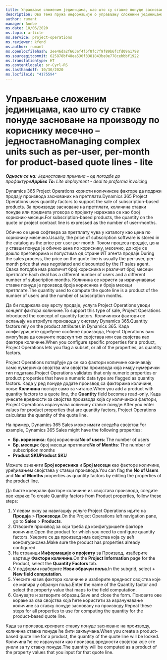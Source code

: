 ```yaml
---
title: Управљање сложеним јединицама, као што су ставке понуде засноване на производу по кориснику месечно – једноставно
description: Ова тема пружа информације о управљању сложеним јединицама за ставке понуде засноване на производу.
author: rumant
manager: Annbe
ms.date: 10/06/2020
ms.topic: article
ms.service: project-operations
ms.reviewer: kfend
ms.author: rumant
ms.openlocfilehash: 2ee46da2f663ef4f5f8fc7f9f89b6fcfd09a1798
ms.sourcegitcommit: 625878bf48ea530f3381843be0e778cebbbf1922
ms.translationtype: HT
ms.contentlocale: sr-Cyrl-RS
ms.lasthandoff: 10/30/2020
ms.locfileid: "4175594"
---
```

# <a name="managing-complex-units-such-as-per-user-per-month-for-product-based-quote-lines---lite"></a><span data-ttu-id="1d0fb-103">Управљање сложеним јединицама, као што су ставке понуде засноване на производу по кориснику месечно – једноставно</span><span class="sxs-lookup"><span data-stu-id="1d0fb-103">Managing complex units such as per-user, per-month for product-based quote lines - lite</span></span>

<span data-ttu-id="1d0fb-104">_**Односи се на:** Једноставна примена – од погодбе до профактуре_</span><span class="sxs-lookup"><span data-stu-id="1d0fb-104">_**Applies To:** Lite deployment - deal to proforma invoicing_</span></span>

<span data-ttu-id="1d0fb-105">Dynamics 365 Project Operations користи количинске факторе да подржи продају производа заснованих на претплати.</span><span class="sxs-lookup"><span data-stu-id="1d0fb-105">Dynamics 365 Project Operations uses quantity factors to support the sale of subscription-based products.</span></span> <span data-ttu-id="1d0fb-106">За производе засноване на претплати, количина ставки понуде или предмета уговора о пројекту изражава се као број корисник-месеци.</span><span class="sxs-lookup"><span data-stu-id="1d0fb-106">For subscription-based products, the quantity on the quote or project contract line is expressed as the number of user-months.</span></span>

<span data-ttu-id="1d0fb-107">Обично се цена софтвера за претплату чува у каталогу као цена по кориснику месечно.</span><span class="sxs-lookup"><span data-stu-id="1d0fb-107">Usually, the price of subscription software is stored in the catalog as the price per user per month.</span></span> <span data-ttu-id="1d0fb-108">Током процеса продаје, цена у ставци понуде је обично цена по кориснику, месечно, до које се дошло преговорима и попустима од стране ИТ агента продаје.</span><span class="sxs-lookup"><span data-stu-id="1d0fb-108">During the sales process, the price on the quote line is usually the per-user, per-month price that was negotiated and discounted by the IT sales agent.</span></span> <span data-ttu-id="1d0fb-109">Свака погодба има различит број корисника и различит број месеци претплате.</span><span class="sxs-lookup"><span data-stu-id="1d0fb-109">Each deal has a different number of users and a different number of subscription months.</span></span> <span data-ttu-id="1d0fb-110">Количина се користи за израчунавање ставке понуде је производ броја корисника и броја месеци претплате.</span><span class="sxs-lookup"><span data-stu-id="1d0fb-110">The quantity used to compute the quote line is a product of the number of users and the number of subscription months.</span></span>

<span data-ttu-id="1d0fb-111">Да би подржала ову врсту продаје, услуга Project Operations уводи концепт фактора количине.</span><span class="sxs-lookup"><span data-stu-id="1d0fb-111">To support this type of sale, Project Operations introduced the concept of quantity factors.</span></span> <span data-ttu-id="1d0fb-112">Количински фактори се ослањају на атрибуте производа у систему Dynamics 365.</span><span class="sxs-lookup"><span data-stu-id="1d0fb-112">Quantity factors rely on the product attributes in Dynamics 365.</span></span> <span data-ttu-id="1d0fb-113">Када конфигуришете одређене особине производа, Project Operations вам омогућава да означите подскуп тих својстава или сва својства као факторе количине.</span><span class="sxs-lookup"><span data-stu-id="1d0fb-113">When you configure specific properties for a product, Project Operations lets you flag a subset, or all of the properties, as quantity factors.</span></span>

<span data-ttu-id="1d0fb-114">Project Operations потврђује да се као фактори количине означавају само нумеричка својства или својства производа која имају нумерички тип података.</span><span class="sxs-lookup"><span data-stu-id="1d0fb-114">Project Operations validates that only numeric properties or product properties that have a numeric data type are flagged as quantity factors.</span></span> <span data-ttu-id="1d0fb-115">Када у ред понуде додате производ са факторима количине, поље **Количина** постаје само за читање.</span><span class="sxs-lookup"><span data-stu-id="1d0fb-115">When you add a product with quantity factors to a quote line, the **Quantity** field becomes read-only.</span></span> <span data-ttu-id="1d0fb-116">Када унесете вредности за својства производа која су количински фактори, Project Operations израчунава количину ставке понуде.</span><span class="sxs-lookup"><span data-stu-id="1d0fb-116">After you enter values for product properties that are quantity factors, Project Operations calculates the quantity of the quote line.</span></span>

<span data-ttu-id="1d0fb-117">На пример, Dynamics 365 Sales може имати следећа својства:</span><span class="sxs-lookup"><span data-stu-id="1d0fb-117">For example, Dynamics 365 Sales might have the following properties:</span></span>

- <span data-ttu-id="1d0fb-118">**Бр. корисника**: број корисника</span><span class="sxs-lookup"><span data-stu-id="1d0fb-118">**No of users**: The number of users</span></span>
- <span data-ttu-id="1d0fb-119">**Бр. месеци**: број месеци претплате</span><span class="sxs-lookup"><span data-stu-id="1d0fb-119">**No of Months**: The number of subscription months</span></span>
- <span data-ttu-id="1d0fb-120">**Product SKU**</span><span class="sxs-lookup"><span data-stu-id="1d0fb-120">**Product SKU**</span></span>

<span data-ttu-id="1d0fb-121">Можете означити **Број корисника** и **Број месеци** као факторе количине, уређивањем својстава у ставци производа.</span><span class="sxs-lookup"><span data-stu-id="1d0fb-121">You can flag the **No of Users** and **No of Months** properties as quantity factors by editing the properties of the product line.</span></span>

<span data-ttu-id="1d0fb-122">Да бисте креирали факторе количине из својстава производа, следите ове кораке:</span><span class="sxs-lookup"><span data-stu-id="1d0fb-122">To create Quantity factors from Product properties, follow these steps:</span></span>

1. <span data-ttu-id="1d0fb-123">У левом окну за навигацију услуге Project Operations идите на **Продаја** > **Производи**.</span><span class="sxs-lookup"><span data-stu-id="1d0fb-123">On the Project Operations left navigation pane, go to **Sales** > **Products**.</span></span>
2. <span data-ttu-id="1d0fb-124">Отворите производ за који треба да конфигуришете факторе количине.</span><span class="sxs-lookup"><span data-stu-id="1d0fb-124">Open the product for which you need to configure quantity factors.</span></span> <span data-ttu-id="1d0fb-125">Уверите се да производ има својства која су већ конфигурисана.</span><span class="sxs-lookup"><span data-stu-id="1d0fb-125">Make sure the product has properties already configured.</span></span>
3. <span data-ttu-id="1d0fb-126">На страници **Информације о пројекту** за Производ, изаберите картицу **Фактори количине**.</span><span class="sxs-lookup"><span data-stu-id="1d0fb-126">On the **Project Information** page for the Product, select the **Quantity Factors** tab.</span></span>
4. <span data-ttu-id="1d0fb-127">У подформи изаберите **Нови обрачун поља**.</span><span class="sxs-lookup"><span data-stu-id="1d0fb-127">In the subgrid, select **+ New field computation**.</span></span>
5. <span data-ttu-id="1d0fb-128">Унесите назив фактора количине и изаберите вредност својства које се мапира у обрачун поља.</span><span class="sxs-lookup"><span data-stu-id="1d0fb-128">Enter the name of the Quantity factor and select the property value that maps to the field computation.</span></span>
6. <span data-ttu-id="1d0fb-129">Сачувајте и затворите образац.</span><span class="sxs-lookup"><span data-stu-id="1d0fb-129">Save and close the form.</span></span> <span data-ttu-id="1d0fb-130">Поновите ове кораке за сва својства која ћете користити за израчунавање количине за ставку понуде засновану на производу.</span><span class="sxs-lookup"><span data-stu-id="1d0fb-130">Repeat these steps for all properties to use for computing the quantity for the product-based quote line.</span></span>

<span data-ttu-id="1d0fb-131">Када за производ креирате ставку понуде засноване на производу, количина ставке понуде ће бити закључана.</span><span class="sxs-lookup"><span data-stu-id="1d0fb-131">When you create a product-based quote line for a product, the quantity of the quote line will be locked.</span></span> <span data-ttu-id="1d0fb-132">Количина ће се израчунати као производ вредности својства које сте унели за ту ставку понуде.</span><span class="sxs-lookup"><span data-stu-id="1d0fb-132">The quantity will be computed as a product of the property values that you input for that quote line.</span></span>
